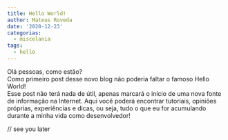 ```yaml
---
title: Hello World!
author: Mateus Roveda
date: '2020-12-23'
categorias:
  - miscelania
tags:
  - hello
---
```

Olá pessoas, como estão?\
Como primeiro post desse novo blog não poderia faltar o famoso Hello World!\
Esse post não terá nada de útil, apenas marcará o início de uma nova fonte de informação na Internet. Aqui você poderá encontrar tutoriais, opiniões próprias, experiências e dicas, ou seja, tudo o que eu for acumulando durante a minha vida como desenvolvedor!

// see you later
